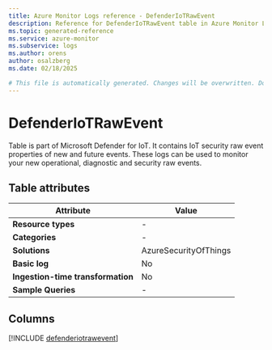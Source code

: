 ```yaml
---
title: Azure Monitor Logs reference - DefenderIoTRawEvent
description: Reference for DefenderIoTRawEvent table in Azure Monitor Logs.
ms.topic: generated-reference
ms.service: azure-monitor
ms.subservice: logs
ms.author: orens
author: osalzberg
ms.date: 02/18/2025

# This file is automatically generated. Changes will be overwritten. Do not change this file directly.
---
```


# DefenderIoTRawEvent

Table is part of Microsoft Defender for IoT. It contains IoT security raw event properties of new and future events. These logs can be used to monitor your new operational, diagnostic and security raw events.


## Table attributes

|Attribute|Value|
|---|---|
|**Resource types**|-|
|**Categories**|-|
|**Solutions**| AzureSecurityOfThings|
|**Basic log**|No|
|**Ingestion-time transformation**|No|
|**Sample Queries**|-|



## Columns
  
[!INCLUDE [defenderiotrawevent](~/reusable-content/ce-skilling/azure/includes/azure-monitor/reference/tables/defenderiotrawevent-include.md)]
